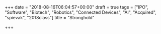 +++
date = "2018-08-16T06:04:57+00:00"
draft = true
tags = ["IPO", "Software", "Biotech", "Robotics", "Connected Devices", "AI", "Acquired", "spievak", "2018class"]
title = "Stronghold"

+++

